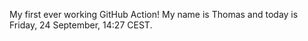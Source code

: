 My first ever working GitHub Action!
My name is Thomas and today is Friday, 24 September, 14:27 CEST. 

